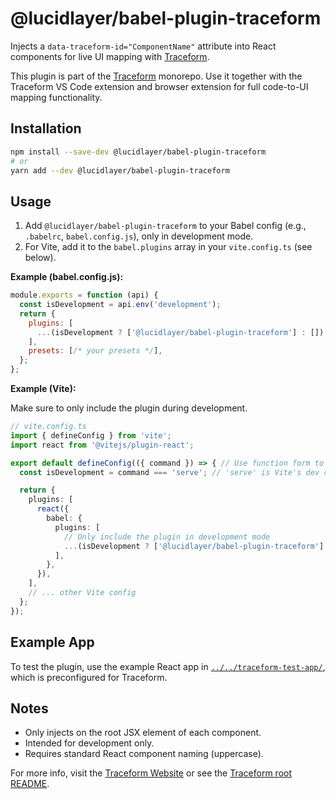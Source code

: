 # @lucidlayer/babel-plugin-traceform

Injects a `data-traceform-id="ComponentName"` attribute into React components for live UI mapping with [Traceform](https://traceform.framer.website/).

This plugin is part of the [Traceform](../../README.md) monorepo. Use it together with the Traceform VS Code extension and browser extension for full code-to-UI mapping functionality.

## Installation

```bash
npm install --save-dev @lucidlayer/babel-plugin-traceform
# or
yarn add --dev @lucidlayer/babel-plugin-traceform
```

## Usage

1. Add `@lucidlayer/babel-plugin-traceform` to your Babel config (e.g., `.babelrc`, `babel.config.js`), only in development mode.
2. For Vite, add it to the `babel.plugins` array in your `vite.config.ts` (see below).

**Example (babel.config.js):**
```js
module.exports = function (api) {
  const isDevelopment = api.env('development');
  return {
    plugins: [
      ...(isDevelopment ? ['@lucidlayer/babel-plugin-traceform'] : [])
    ],
    presets: [/* your presets */],
  };
};
```

**Example (Vite):**

Make sure to only include the plugin during development.

```ts
// vite.config.ts
import { defineConfig } from 'vite';
import react from '@vitejs/plugin-react';

export default defineConfig(({ command }) => { // Use function form to access command
  const isDevelopment = command === 'serve'; // 'serve' is Vite's dev command

  return {
    plugins: [
      react({
        babel: {
          plugins: [
            // Only include the plugin in development mode
            ...(isDevelopment ? ['@lucidlayer/babel-plugin-traceform'] : []),
          ],
        },
      }),
    ],
    // ... other Vite config
  };
});
```

## Example App

To test the plugin, use the example React app in [`../../traceform-test-app/`](../../traceform-test-app/README.md), which is preconfigured for Traceform.

## Notes

- Only injects on the root JSX element of each component.
- Intended for development only.
- Requires standard React component naming (uppercase).

For more info, visit the [Traceform Website](https://traceform.framer.website/) or see the [Traceform root README](../../README.md).
